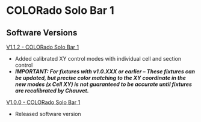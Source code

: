# COLORado Solo Bar 1

## Software Versions

[V1.1.2 - COLORado Solo Bar 1](https://github.com/Chauvet-Pro/COLORADOSOLOBAR1/blob/da6bea9bed0713e89ba67e399e3adf554c26f455/Firmware/V1.1.2.zip)
- Added calibrated XY control modes with individual cell and section control
- ***IMPORTANT: For fixtures with v1.0.XXX or earlier – These fixtures can be updated, but precise color matching to the XY coordinate in the new modes (x Cell XY) is not guaranteed to be accurate until fixtures are recalibrated by Chauvet.***

[V1.0.0 - COLORado Solo Bar 1](https://github.com/Chauvet-Pro/COLORADOSOLOBAR1/blob/bb4d3297ed35cf551d0f104d83d146e2fe21bf0a/Firmware/V1.0.0.zip)
- Released software version
